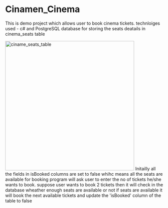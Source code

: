 # Cinamen_Cinema
This is demo project which allows user to book cinema tickets.
technloiges used - c# and PostgreSQL database for storing the seats deatails in cinema_seats table 


 <img width="411" alt="ciname_seats_table" src="https://user-images.githubusercontent.com/81958036/177893759-85f20a7a-b051-4a69-b88c-a796c4adb354.PNG">
 Initailly all the fields in isBooked columns are set to false whihc means all the seats are available for booking 
 program will ask user to enter the no of tickets he/she wants to book.  suppose user wants to book 2 tickets then it will check in the database wheather enough seats are available or not if seats are available it will book the next available tickets and update the
 'isBooked' column of the table to false
